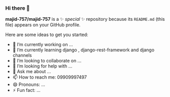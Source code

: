 ### Hi there 👋


**majid-757/majid-757** is a ✨ _special_ ✨ repository because its `README.md` (this file) appears on your GitHub profile.

Here are some ideas to get you started:

- 🔭 I’m currently working on ...
- 🌱 I’m currently learning django , django-rest-framework and django channels
- 👯 I’m looking to collaborate on ...
- 🤔 I’m looking for help with ...
- 💬 Ask me about ...
- 📫 How to reach me: 09909997497
- 😄 Pronouns: ...
- ⚡ Fun fact: ...

